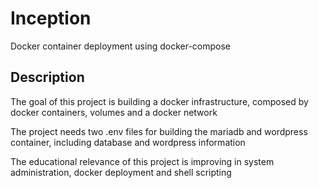 # Inception
Docker container deployment using docker-compose

## Description
The goal of this project is building a docker infrastructure, composed by docker containers, volumes and a docker network

The project needs two .env files for building the mariadb and wordpress container, including database and wordpress information

The educational relevance of this project is improving in system administration, docker deployment and shell scripting

